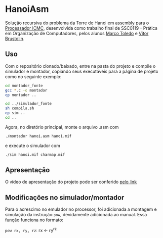 # HanoiAsm
Solução recursiva do problema da Torre de Hanoi em assembly para o [Processador ICMC](https://github.com/simoesusp/Processador-ICMC), desenvolvida como trabalho final de SSC0119 - Prática em Organização de Computadores, pelos alunos [Marco Toledo](https://github.com/Ocramoi) e [Vitor Brustolin](https://github.com/VitorBrust1).

## Uso
Com o repositório clonado/baixado, entre na pasta do projeto e compile o simulador e montador, copiando seus executáveis para a página de projeto como no seguinte exemplo:

``` sh
cd montador_fonte
gcc *.c -o montador
cp montador ..

cd ../simulador_fonte
sh compila.sh
cp sim ..
cd ..
```

Agora, no diretório principal, monte o arquivo .asm com
``` sh
./montador hanoi.asm hanoi.mif
```
e execute o simulador com 
``` sh
./sim hanoi.mif charmap.mif
```

## Apresentação
O vídeo de apresentação do projeto pode ser conferido [pelo link](https://github.com/Ocramoi/HanoiAsm/blob/main/Apresentacao.mp4?raw=true)

## Modificações no simulador/montador
Para o acrescimo no emulador no processor, foi adicionada a montagem e simulação da instrução `pow`, devidamente adicionada ao manual. Essa função funciona no formato:

`pow rx, ry, rz`: rx <- ry<sup>rz</sup>

